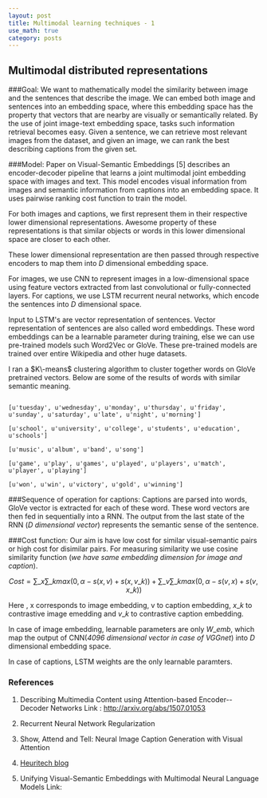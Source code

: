 ```yaml
---
layout: post
title: Multimodal learning techniques - 1
use_math: true
category: posts
---
```

## Multimodal distributed representations

###Goal: 
We want to mathematically model the similarity between image and the sentences that describe the image. We can embed both image and sentences into an embedding space, where this embedding space has the property that vectors that are nearby are visually or semantically related. By the use of joint image-text embedding space, tasks such information retrieval becomes easy. Given a sentence, we can retrieve most relevant images from the dataset, and given an image, we can rank the best describing captions from the given set. 

###Model:
Paper on Visual-Semantic Embeddings [5] describes an encoder-decoder pipeline that learns a joint multimodal joint embedding space with images and text. This model encodes visual information from images and semantic information from captions into an embedding space. It uses pairwise ranking cost function to train the model. 

For both images and captions, we first represent them in their respective lower dimensional representations. Awesome property of these representations is that similar objects or words in this lower dimensional space are closer to each other.

These lower dimensional representation are then passed through respective encoders to map them into $D$ dimensional embedding space.

For images, we use CNN to represent images in a low-dimensional space using feature vectors extracted from last convolutional or fully-connected layers.
For captions, we use LSTM recurrent neural networks, which encode the sentences into $D$ dimensional space. 

Input to LSTM's are vector representation of sentences. Vector representation of sentences are also called word embeddings. These word embeddings can be a learnable parameter during training, else we can use pre-trained models such Word2Vec or GloVe. These pre-trained models are trained over entire Wikipedia and other huge datasets. 

I ran a $K\-means$ clustering algorithm to cluster together words on GloVe pretrained vectors. Below are some of the results of words with similar semantic meaning.

```

[u'tuesday', u'wednesday', u'monday', u'thursday', u'friday', u'sunday', u'saturday', u'late', u'night', u'morning']

[u'school', u'university', u'college', u'students', u'education', u'schools']

[u'music', u'album', u'band', u'song']

[u'game', u'play', u'games', u'played', u'players', u'match', u'player', u'playing']

[u'won', u'win', u'victory', u'gold', u'winning']

```


###Sequence of operation for captions:
Captions are parsed into words, GloVe vector is extracted for each of these word. These word vectors are then fed in sequentially into a RNN. The output from the last state of the RNN (*$D$ dimensional vector*) represents the semantic sense of the sentence.


###Cost function:
Our aim is have low cost for similar visual-semantic pairs or high cost for disimilar pairs.
For measuring similarity we use cosine similarity function (*we have same embedding dimension for image and caption*).

$$
Cost = \sum\_{x} \sum\_{k} max(0,\alpha - s(x,v) + s(x,v\_{k})) + \sum\_{v} \sum\_{k} max(0,\alpha - s(v,x) + s(v,x\_{k})) 
$$

Here , x corresponds to image embedding, v to caption embedding, $x\_{k}$ to contrastive image emedding and $v\_{k}$ to contrastive caption embedding.


In case of image embedding, learnable parameters are only $W\_{emb}$, which map the output of CNN(*4096 dimensional vector in case of VGGnet*) into $D$ dimensional embedding space.


In case of captions, LSTM weights are the only learnable paramters.



### References

1. Describing Multimedia Content using Attention-based Encoder--Decoder Networks 
   Link : http://arxiv.org/abs/1507.01053

2. Recurrent Neural Network Regularization

3. Show, Attend and Tell: Neural Image Caption Generation with Visual Attention

4. [Heuritech blog](http://blog.heuritech.com/2015/12/01/learning-to-link-images-with-their-descriptions/)
5. Unifying Visual-Semantic Embeddings with Multimodal Neural Language Models
    Link: 